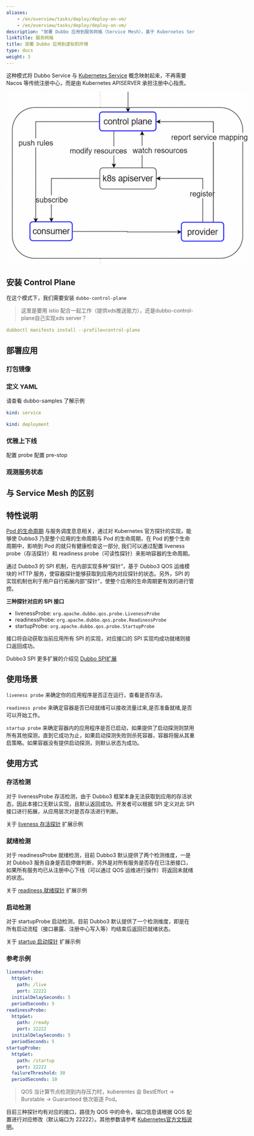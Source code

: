 ```yaml
---
aliases:
    - /en/overview/tasks/deploy/deploy-on-vm/
    - /en/overview/tasks/deploy/deploy-on-vm/
description: "部署 Dubbo 应用到服务网格（Service Mesh），基于 Kubernetes Service 与控制面。"
linkTitle: 服务网格
title: 部署 Dubbo 应用到虚拟机环境
type: docs
weight: 3
---
```

这种模式将 Dubbo Service 与 <a target="_blank" href="">Kubernetes Service</a> 概念映射起来，不再需要 Nacos 等传统注册中心，而是由 Kubernetes APISERVER 承担注册中心指责。

<img src="/imgs/v3/manual/java/tutorial/kubernetes/kubernetes-service.png" style="max-width:650px;height:auto;" />

## 安装 Control Plane
在这个模式下，我们需要安装 `dubbo-control-plane`
> 这里是要用 istio 配合一起工作（提供xds推送能力），还是dubbo-control-plane自己实现xds server？

```yaml
dubboctl manifests install --profile=control-plane
```

## 部署应用
### 打包镜像
### 定义 YAML
请查看 dubbo-samples 了解示例

```yaml
kind: service
```

```yaml
kind: deployment
```

### 优雅上下线

配置 probe
配置 pre-stop

### 观测服务状态

## 与 Service Mesh 的区别








## 特性说明
[Pod 的生命周期](https://kubernetes.io/zh/docs/concepts/workloads/pods/pod-lifecycle/)  与服务调度息息相关，通过对 Kubernetes 官方探针的实现，能够使 Dubbo3 乃至整个应用的生命周期与 Pod 的生命周期，在 Pod 的整个生命周期中，影响到 Pod 的就只有健康检查这一部分, 我们可以通过配置 liveness probe（存活探针）和 readiness probe（可读性探针）来影响容器的生命周期。

通过 Dubbo3 的 SPI 机制，在内部实现多种“探针”，基于 Dubbo3 QOS 运维模块的 HTTP 服务，使容器探针能够获取到应用内对应探针的状态。另外，SPI 的实现机制也利于用户自行拓展内部“探针”，使整个应用的生命周期更有效的进行管控。

**三种探针对应的 SPI 接口**

-   livenessProbe:  `org.apache.dubbo.qos.probe.LivenessProbe`
-   readinessProbe:  `org.apache.dubbo.qos.probe.ReadinessProbe`
-   startupProbe:  `org.apache.dubbo.qos.probe.StartupProbe`

接口将自动获取当前应用所有 SPI 的实现，对应接口的 SPI 实现均成功就绪则接口返回成功。

Dubbo3 SPI 更多扩展的介绍见 [Dubbo SPI扩展](/en/overview/mannual/java-sdk/reference-manual/spi/description/)

## 使用场景
`liveness probe` 来确定你的应用程序是否正在运行，查看是否存活。

`readiness probe` 来确定容器是否已经就绪可以接收流量过来,是否准备就绪,是否可以开始工作。

`startup probe` 来确定容器内的应用程序是否已启动，如果提供了启动探测则禁用所有其他探测，直到它成功为止，如果启动探测失败则杀死容器，容器将服从其重启策略。如果容器没有提供启动探测，则默认状态为成功。

## 使用方式

### 存活检测

对于 livenessProbe 存活检测，由于 Dubbo3 框架本身无法获取到应用的存活状态，因此本接口无默认实现，且默认返回成功。开发者可以根据 SPI 定义对此 SPI 接口进行拓展，从应用层次对是否存活进行判断。

关于 [liveness 存活探针](/en/overview/mannual/java-sdk/reference-manual/spi/description/liveness/) 扩展示例
### 就绪检测

对于 readinessProbe 就绪检测，目前 Dubbo3 默认提供了两个检测维度，一是对 Dubbo3 服务自身是否启停做判断，另外是对所有服务是否存在已注册接口，如果所有服务均已从注册中心下线（可以通过 QOS 运维进行操作）将返回未就绪的状态。

关于 [readiness 就绪探针](/en/overview/mannual/java-sdk/reference-manual/spi/description/readiness/) 扩展示例

### 启动检测

对于 startupProbe 启动检测，目前 Dubbo3 默认提供了一个检测维度，即是在所有启动流程（接口暴露、注册中心写入等）均结束后返回已就绪状态。

关于 [startup 启动探针](/en/overview/mannual/java-sdk/reference-manual/spi/description/startup/) 扩展示例

### 参考示例
```yaml
livenessProbe:
  httpGet:
    path: /live
    port: 22222
  initialDelaySeconds: 5
  periodSeconds: 5
readinessProbe:
  httpGet:
    path: /ready
    port: 22222
  initialDelaySeconds: 5
  periodSeconds: 5
startupProbe:
  httpGet:
    path: /startup
    port: 22222
  failureThreshold: 30
  periodSeconds: 10
```
> QOS 当计算节点检测到内存压力时，kuberentes 会 BestEffort -> Burstable -> Guaranteed 依次驱逐 Pod。

目前三种探针均有对应的接口，路径为 QOS 中的命令，端口信息请根据 QOS 配置进行对应修改（默认端口为 22222）。其他参数请参考 [Kubernetes官方文档说明](https://kubernetes.io/zh/docs/tasks/configure-pod-container/configure-liveness-readiness-startup-probes/)。
